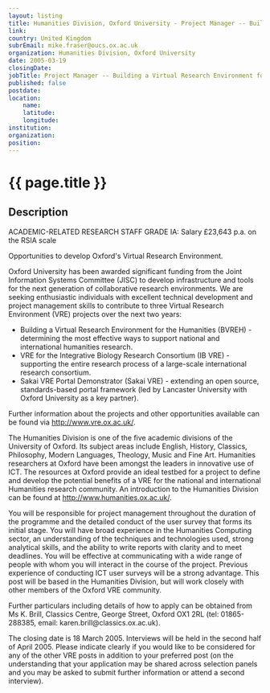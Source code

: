 ```yaml
---
layout: listing
title: Humanities Division, Oxford University - Project Manager -- Building a Virtual Research Environment for the Humanities
link:
country: United Kingdom
subrEmail: mike.fraser@oucs.ox.ac.uk
organization: Humanities Division, Oxford University 
date: 2005-03-19
closingDate: 
jobTitle: Project Manager -- Building a Virtual Research Environment for the Humanities
published: false
postdate:
location:
    name: 
    latitude: 
    longitude: 
institution: 
organization: 
position: 
--- 
```



# {{ page.title }}

## Description



<p>ACADEMIC-RELATED RESEARCH STAFF GRADE IA: Salary £23,643 p.a. on the RSIA scale</p>

<p>Opportunities to develop Oxford's Virtual Research Environment.</p> <p>Oxford University has been awarded significant funding from the Joint Information Systems Committee (JISC) to develop infrastructure and tools for the next generation of collaborative research environments. We are seeking enthusiastic individuals with excellent technical development and project management skills to contribute to three Virtual Research Environment (VRE) projects over the next two years:</p> <ul><li>Building a Virtual Research Environment for the Humanities (BVREH) - determining the most effective ways to support national and international humanities research.</li><li>VRE for the Integrative Biology Research Consortium (IB VRE) - supporting the entire research process of a large-scale international research consortium.</li> <li>Sakai VRE Portal Demonstrator (Sakai VRE) - extending an open source, standards-based portal framework (led by Lancaster University with Oxford University as a key partner).</li></ul> <p>Further information about the projects and other opportunities available can be found via <a href="http://www.vre.ox.ac.uk/">http://www.vre.ox.ac.uk/</a>.</p> <p>The Humanities Division is one of the five academic divisions of the University of Oxford. Its subject areas include English, History, Classics, Philosophy, Modern Languages, Theology, Music and Fine Art. Humanities researchers at Oxford have been amongst the leaders in innovative use of ICT. The resources at Oxford provide an ideal testbed for a project to define and develop the potential benefits of a VRE for the national and international Humanities research community. An introduction to the Humanities Division can be found at <a href="http://www.humanities.ox.ac.uk/">http://www.humanities.ox.ac.uk/</a>.</p> <p>You will be responsible for project management throughout the duration of the programme and the detailed conduct of the user survey that forms its initial stage. You will have broad experience in the Humanities Computing sector, an understanding of the techniques and technologies used, strong analytical skills, and the ability to write reports with clarity and to meet deadlines. You will be effective at communicating with a wide range of people with whom you will interact in the course of the project. Previous experience of conducting ICT user surveys will be a strong advantage. This post will be based in the Humanities Division, but will work closely with other members of the Oxford VRE community.</p> <p>Further particulars including details of how to apply can be obtained from Ms K. Brill, Classics Centre, George Street, Oxford OX1 2RL (tel: 01865-288385, email: karen.brill@classics.ox.ac.uk).</p> <p>The closing date is 18 March 2005. Interviews will be held in the second half of April 2005. Please indicate clearly if you would like to be considered for any of the other VRE posts in addition to your preferred post (on the understanding that your application may be shared across selection panels and you may be asked to submit further information or attend a second interview). 
</p>

